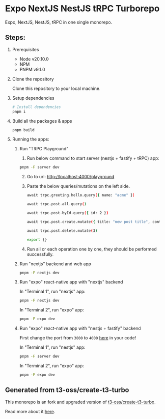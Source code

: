# Expo NextJS NestJS tRPC Turborepo

Expo, NextJS, NestJS, tRPC in one single monorepo.

## Steps:

1.  Prerequisites
    -   Node v20.10.0
    -   NPM
    -   PNPM v9.1.0

2.  Clone the repository

    Clone this repository to your local machine.

3.  Setup dependencies
    ```bash
    # Install dependencies
    pnpm i
    ```

4.  Build all the packages & apps
    ```bash
    pnpm build
    ```

5.  Running the apps:

    1.  Run "TRPC Playground"

        1.  Run below command to start server (nestjs + fastify + tRPC) app:

        ```bash
        pnpm -F server dev
        ```

        2.  Go to url: <http://localhost:4000/playground>

        3.  Paste the below queries/mutations on the left side.

            ```bash
            await trpc.greeting.hello.query({ name: "acme" })

            await trpc.post.all.query()

            await trpc.post.byId.query({ id: 2 })

            await trpc.post.create.mutate({ title: "new post title", content: "new post content" })

            await trpc.post.delete.mutate(3)

            export {}
            ```

        4.  Run all or each operation one by one, they should be performed successfully.
    2.  Run "nextjs" backend and web app
        ```bash
        pnpm -F nextjs dev
        ```
    3.  Run "expo" react-native app with "nextjs" backend

        In "Terminal 1", run "nextjs" app:

        ```bash
        pnpm -F nextjs dev
        ```

        In "Terminal 2", run "expo" app:

        ```bash
        pnpm -F expo dev
        ```
    4.  Run "expo" react-native app with "nestjs + fastify" backend

        First change the port from `3000` to `4000` [here](https://github.com/akashdevcc/expo-nextjs-nestjs-trpc-turborepo/blob/main/apps/expo/src/api/index.tsx#L36) in your code!

        In "Terminal 1", run "nestjs" app:

        ```bash
        pnpm -F server dev
        ```

        In "Terminal 2", run "expo" app:

        ```bash
        pnpm -F expo dev
        ```

## Generated from t3-oss/create-t3-turbo

This monorepo is an fork and upgraded version of [t3-oss/create-t3-turbo](https://github.com/t3-oss/create-t3-turbo).

Read more about it [here](https://github.com/t3-oss/create-t3-turbo/blob/main/README.md).
